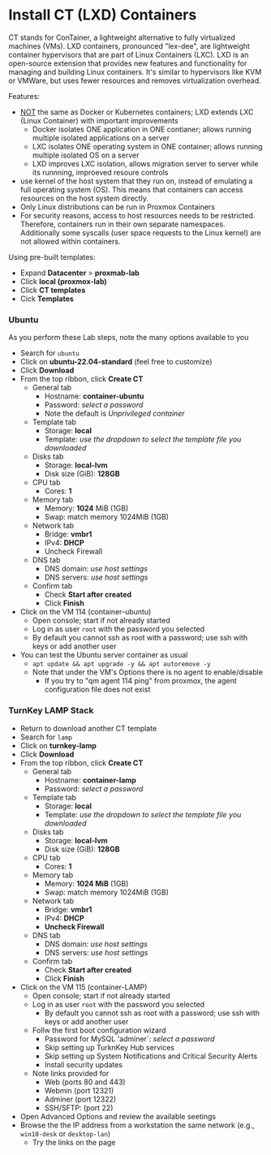# Install CT (LXD) Containers
CT stands for ConTainer, a lightweight alternative to fully virtualized machines (VMs). LXD containers, pronounced "lex-dee", are lightweight container hypervisors that are part of Linux Containers (LXC). LXD is an open-source extension that provides new features and functionality for managing and building Linux containers. It's similar to hypervisors like KVM or VMWare, but uses fewer resources and removes virtualization overhead. 

Features:
- <ins>NOT</ins> the same as Docker or Kubernetes containers; LXD extends LXC (Linux Container) with important improvements
  - Docker isolates ONE application in ONE contianer; allows running multiple isolated applications on a server
  - LXC isolates ONE operating system in ONE container; allows running multiple isolated OS on a server
  - LXD improves LXC isolation, allows migration server to server while its runnning, improeved resoure controls
- use kernel of the host system that they run on, instead of emulating a full operating system (OS). This means that containers can access resources on the host system directly.
- Only Linux distributions can be run in Proxmox Containers
- For security reasons, access to host resources needs to be restricted. Therefore, containers run in their own separate namespaces. Additionally some syscalls (user space requests to the Linux kernel) are not allowed within containers.

Using pre-built templates:
- Expand **Datacenter** > **proxmab-lab**
- Click **local (proxmox-lab)**
- Click **CT templates**
- Cick **Templates**

### Ubuntu
As you perform these Lab steps, note the many options available to you
- Search for `ubuntu`
- Click on **ubuntu-22.04-standard** (feel free to customize)
- Click **Download**
- From the top ribbon, click **Create CT**
  - General tab
    - Hostname: **container-ubuntu**
    - Password: *select a password*
    - Note the default is *Unprivileged container*
  - Template tab
    - Storage: **local**
    - Template: *use the dropdown to select the template file you downloaded*
  - Disks tab
    - Storage: **local-lvm**
    - Disk size (GiB): **128GB**
  - CPU tab
    - Cores: **1**
  - Memory tab
    - Memory: **1024** MiB (1GB)
    - Swap: match memory 1024MiB (1GB)
  - Network tab
    - Bridge: **vmbr1**
    - IPv4: **DHCP**
    - Uncheck Firewall
  - DNS tab
    - DNS domain: *use host settings*
    - DNS servers: *use host settings*
  - Confirm tab
    - Check **Start after created**
    - Click **Finish**
- Click on the VM 114 (container-ubuntu)
  - Open console; start if not already started
  - Log in as user `root` with the password you selected
  - By default you cannot ssh as root with a password; use ssh with keys or add another user
- You can test the Ubuntu server container as usual
  - `apt update && apt upgrade -y && apt autoremove -y`
  - Note that under the VM's Options there is no agent to enable/disable
    - If you try to "qm agent 114 ping" from proxmox, the agent configuration file does not exist

### TurnKey LAMP Stack
- Return to download another CT template
- Search for `lamp`
- Click on **turnkey-lamp**
- Click **Download**
- From the top ribbon, click **Create CT**
  - General tab
    - Hostname: **container-lamp**
    - Password: *select a password*
  - Template tab
    - Storage: **local**
    - Template: *use the dropdown to select the template file you downloaded*
  - Disks tab
    - Storage: **local-lvm**
    - Disk size (GiB): **128GB**
  - CPU tab
    - Cores: **1**
  - Memory tab
    - Memory: **1024 MiB** (1GB)
    - Swap: match memory 1024MiB (1GB)
  - Network tab
    - Bridge: **vmbr1**
    - IPv4: **DHCP**
    - **Uncheck Firewall**
  - DNS tab
    - DNS domain: *use host settings*
    - DNS servers: *use host settings*
  - Confirm tab
    - Check **Start after created**
    - Click **Finish**
- Click on the VM 115 (container-LAMP)
  - Open console; start if not already started
  - Log in as user `root` with the password you selected
    - By default you cannot ssh as root with a password; use ssh with keys or add another user
  - Follw the first boot configuration wizard
    - Password for MySQL 'adminer`: *select a password*
    - Skip setting up TurknKey Hub services
    - Skip setting up System Notifications and Critical Security Alerts
    - Install security updates
  - Note links provided for
    - Web (ports 80 and 443)
    - Webmin (port 12321)
    - Adminer (port 12322)
    - SSH/SFTP: (port 22)
- Open Advanced Options and review the available seetings
- Browse the the IP address from a workstation the same network (e.g., `win10-desk` or `desktop-lan`)
  - Try the links on the page
